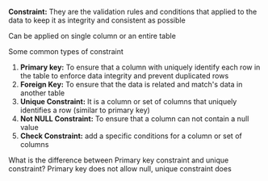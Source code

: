 **Constraint:** They are the validation rules and conditions that applied to the data to keep it as integrity and consistent as possible

Can be applied on single column or an entire table 

Some common types of constraint
1. **Primary key:** To ensure that a column with uniquely identify each row in the table to enforce data integrity and prevent duplicated rows
2. **Foreign Key:** To ensure that the data is related and match's data in another table
3. **Unique Constraint:** It is a column or set of columns that uniquely identifies a row (similar to primary key)
4. **Not NULL Constraint:** To ensure that a column can not contain a null value
5. **Check Constraint:** add a specific conditions for a column or set of columns

What is the difference between Primary key constraint and unique constraint?
Primary key does not allow null, unique constraint does 